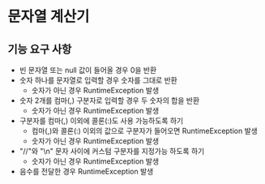 # 문자열 계산기
## 기능 요구 사항
* 빈 문자열 또는 null 값이 들어올 경우 0을 반환
* 숫자 하나를 문자열로 입력할 경우 숫자를 그대로 반환
  * 숫자가 아닌 경우 RuntimeException 발생
* 숫자 2개를 컴마(,) 구분자로 입력할 경우 두 숫자의 합을 반환
  * 숫자가 아닌 경우 RuntimeException 발생
* 구분자를 컴마(,) 이외에 콜론(:)도 사용 가능하도록 하기
  * 컴마(,)와 콜론(:) 이외의 값으로 구분자가 들어오면 RuntimeException 발생
  * 숫자가 아닌 경우 RuntimeException 발생
* "//"와 "\n" 문자 사이에 커스텀 구분자를 지정가능 하도록 하기
  * 숫자가 아닌 경우 RuntimeException 발생
* 음수를 전달한 경우 RuntimeException 발생